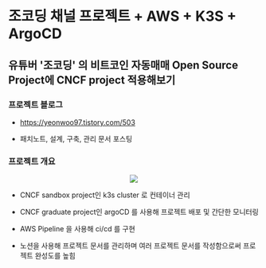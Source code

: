 # 조코딩 채널 프로젝트 + AWS + K3S + ArgoCD
## 유튜버 '조코딩' 의 비트코인 자동매매 Open Source Project에 CNCF project 적용해보기

### 프로젝트 블로그
- <https://yeonwoo97.tistory.com/503>

- 패치노트, 설계, 구축, 관리 문서 포스팅

### 프로젝트 개요

<p align="center">
  <img src="![1-architecture drawio (1)](https://github.com/cyaninn-entj/github-pyupbit-autotrade-with-aws-v2/assets/83701837/57811db6-f644-4243-89e5-0db43dab13e4)">
</p>

- CNCF sandbox project인 k3s cluster 로 컨테이너 관리

- CNCF graduate project인 argoCD 를 사용해 프로젝트 배포 및 간단한 모니터링

- AWS Pipeline 을 사용해 ci/cd 를 구현

- 노션을 사용해 프로젝트 문서를 관리하며 여러 프로젝트 문서를 작성함으로써 프로젝트 완성도를 높힘